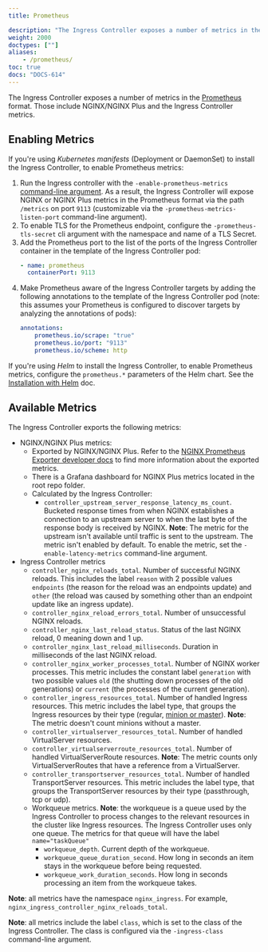 ```yaml
---
title: Prometheus

description: "The Ingress Controller exposes a number of metrics in the Prometheus format."
weight: 2000
doctypes: [""]
aliases:
    - /prometheus/
toc: true
docs: "DOCS-614"
---
```



The Ingress Controller exposes a number of metrics in the [Prometheus](https://prometheus.io/) format. Those include NGINX/NGINX Plus and the Ingress Controller metrics.

## Enabling Metrics

If you're using *Kubernetes manifests* (Deployment or DaemonSet) to install the Ingress Controller, to enable Prometheus metrics:
1. Run the Ingress controller with the `-enable-prometheus-metrics` [command-line argument](/nginx-ingress-controller/configuration/global-configuration/command-line-arguments). As a result, the Ingress Controller will expose NGINX or NGINX Plus metrics in the Prometheus format via the path `/metrics` on port `9113` (customizable via the `-prometheus-metrics-listen-port` command-line argument).
1. To enable TLS for the Prometheus endpoint, configure the `-prometheus-tls-secret` cli argument with the namespace and name of a TLS Secret.
1. Add the Prometheus port to the list of the ports of the Ingress Controller container in the template of the Ingress Controller pod:
    ```yaml
    - name: prometheus
      containerPort: 9113
    ```
1. Make Prometheus aware of the Ingress Controller targets by adding the following annotations to the template of the Ingress Controller pod (note: this assumes your Prometheus is configured to discover targets by analyzing the annotations of pods):
    ```yaml
    annotations:
        prometheus.io/scrape: "true"
        prometheus.io/port: "9113"
        prometheus.io/scheme: http
    ```

If you're using *Helm* to install the Ingress Controller, to enable Prometheus metrics, configure the `prometheus.*` parameters of the Helm chart. See the [Installation with Helm](/nginx-ingress-controller/installation/installation-with-helm) doc.

## Available Metrics
The Ingress Controller exports the following metrics:

* NGINX/NGINX Plus metrics:
  * Exported by NGINX/NGINX Plus. Refer to the [NGINX Prometheus Exporter developer docs](https://github.com/nginxinc/nginx-prometheus-exporter#exported-metrics) to find more information about the exported metrics.
  * There is a Grafana dashboard for NGINX Plus metrics located in the root repo folder.
  * Calculated by the Ingress Controller:
    * `controller_upstream_server_response_latency_ms_count`. Bucketed response times from when NGINX establishes a connection to an upstream server to when the last byte of the response body is received by NGINX. **Note**: The metric for the upstream isn't available until traffic is sent to the upstream. The metric isn't enabled by default. To enable the metric, set the `-enable-latency-metrics` command-line argument.
* Ingress Controller metrics
  * `controller_nginx_reloads_total`. Number of successful NGINX reloads. This includes the label `reason` with 2 possible values `endpoints` (the reason for the reload was an endpoints update) and `other` (the reload was caused by something other than an endpoint update like an ingress update).
  * `controller_nginx_reload_errors_total`. Number of unsuccessful NGINX reloads.
  * `controller_nginx_last_reload_status`. Status of the last NGINX reload, 0 meaning down and 1 up.
  * `controller_nginx_last_reload_milliseconds`. Duration in milliseconds of the last NGINX reload.
  * `controller_nginx_worker_processes_total`. Number of NGINX worker processes. This metric includes the constant label `generation` with two possible values `old` (the shutting down processes of the old generations) or `current` (the processes of the current generation).
  * `controller_ingress_resources_total`. Number of handled Ingress resources. This metric includes the label type, that groups the Ingress resources by their type (regular, [minion or master](/nginx-ingress-controller/configuration/ingress-resources/cross-namespace-configuration)). **Note**: The metric doesn't count minions without a master.
  * `controller_virtualserver_resources_total`. Number of handled VirtualServer resources.
  * `controller_virtualserverroute_resources_total`. Number of handled VirtualServerRoute resources. **Note**: The metric counts only VirtualServerRoutes that have a reference from a VirtualServer.
  * `controller_transportserver_resources_total`. Number of handled TransportServer resources. This metric includes the label type, that groups the TransportServer resources by their type (passthrough, tcp or udp).
  * Workqueue metrics. **Note**: the workqueue is a queue used by the Ingress Controller to process changes to the relevant resources in the cluster like Ingress resources. The Ingress Controller uses only one queue. The metrics for that queue will have the label `name="taskQueue"`
    * `workqueue_depth`. Current depth of the workqueue.
    * `workqueue_queue_duration_second`. How long in seconds an item stays in the workqueue before being requested.
    * `workqueue_work_duration_seconds`. How long in seconds processing an item from the workqueue takes.

**Note**: all metrics have the namespace `nginx_ingress`. For example, `nginx_ingress_controller_nginx_reloads_total`.

**Note**: all metrics include the label `class`, which is set to the class of the Ingress Controller. The class is configured via the `-ingress-class` command-line argument.
